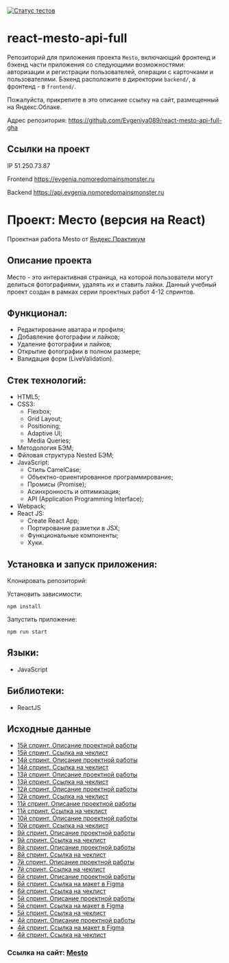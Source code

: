 [![Статус тестов](../../actions/workflows/tests.yml/badge.svg)](../../actions/workflows/tests.yml)

# react-mesto-api-full
Репозиторий для приложения проекта `Mesto`, включающий фронтенд и бэкенд части приложения со следующими возможностями: авторизации и регистрации пользователей, операции с карточками и пользователями. Бэкенд расположите в директории `backend/`, а фронтенд - в `frontend/`. 
  
Пожалуйста, прикрепите в это описание ссылку на сайт, размещенный на Яндекс.Облаке.

Адрес репозитория: https://github.com/Evgeniya089/react-mesto-api-full-gha

## Ссылки на проект

IP 51.250.73.87

Frontend https://evgenia.nomoredomainsmonster.ru

Backend https://api.evgenia.nomoredomainsmonster.ru


# Проект: Место (версия на React)
Проектная работа Mesto от [Яндекс.Практикум](https://practicum.yandex.ru/web/)

## Описание проекта
Место - это интерактивная страница, на которой пользователи могут делиться фотографиями, удалять их и ставить лайки.
Данный учебный проект создан в рамках серии проектных работ 4-12 спринтов.

## Функционал:
- Редактирование аватара и профиля;
- Добавление фотографии и лайков;
- Удаление фотографии и лайков;
- Открытие фотографии в полном размере;
- Валидация форм (LiveValidation).

## Стек технологий:

- HTML5;
- CSS3:
  - Flexbox;
  - Grid Layout;
  - Positioning;
  - Adaptive UI;
  - Media Queries;
- Методология БЭМ;
- Фйловая структура Nested БЭМ;
- JavaScript:
  - Стиль CamelCase;
  - Объектно-ориентированное программирование;
  - Промисы (Promise);
  - Асинхронность и оптимизация;
  - API (Application Programming Interface);
- Webpack;
- React JS:
  - Create React App;
  - Портирование разметки в JSX;
  - Функциональные компоненты;
  - Хуки.

## Установка и запуск приложения:

Клонировать репозиторий:

    

Установить зависимости:

    npm install

Запустить приложение:

    npm run start

## Языки:

- JavaScript

## Библиотеки:

- ReactJS

## Исходные данные
- [15й спринт. Описание проектной работы](https://concrete-web-bad.notion.site/15-3e1d1bd6ae514a7a9d049e69ac6f29e7)
- [15й спринт. Ссылка на чеклист](https://code.s3.yandex.net/web-developer/checklists-pdf/new-program/checklist_15.pdf)
- [14й спринт. Описание проектной работы](https://concrete-web-bad.notion.site/14-5521abfe4c7c4d82a05e89a5d6d58c8e)
- [14й спринт. Ссылка на чеклист](https://code.s3.yandex.net/web-developer/checklists-pdf/new-program/checklist_14.pdf)
- [13й спринт. Описание проектной работы](https://concrete-web-bad.notion.site/13-c912ced04d7a4051a62b8231faf8694e)
- [13й спринт. Ссылка на чеклист](https://code.s3.yandex.net/web-developer/checklists-pdf/new-program/checklist_13.pdf)
- [12й спринт. Описание проектной работы](https://concrete-web-bad.notion.site/12-abb23fe612d14f7f833121cda387336b)
- [12й спринт. Ссылка на чеклист](https://code.s3.yandex.net/web-developer/checklists-pdf/new-program/checklist-12.pdf)
- [11й спринт. Описание проектной работы](https://concrete-web-bad.notion.site/11-6efce2c911764069b40dd5db694f1a5d)
- [11й спринт. Ссылка на чеклист](https://code.s3.yandex.net/web-developer/checklists-pdf/new-program/checklist-11.pdf)
- [10й спринт. Описание проектной работы](https://concrete-web-bad.notion.site/10-16ff97e4357245f482e0bd882d428e88)
- [10й спринт. Ссылка на чеклист](https://code.s3.yandex.net/web-developer/checklists-pdf/new-program/checklist-10.pdf)
- [9й спринт. Описание проектной работы](https://concrete-web-bad.notion.site/9-298625f30c354fc18239e061a26583e8)
- [9й спринт. Ссылка на чеклист](https://code.s3.yandex.net/web-developer/checklists-pdf/new-program/checklist-9.pdf)
- [8й спринт. Описание проектной работы](https://concrete-web-bad.notion.site/8-2cbeaf990b51437eacaefa8ace3360da)
- [8й спринт. Ссылка на чеклист](https://code.s3.yandex.net/web-developer/checklists-pdf/new-program/checklist-8.pdf)
- [7й спринт. Описание проектной работы](https://concrete-web-bad.notion.site/7-25baedb7de2942bc85727116b87dc940)
- [7й спринт. Ссылка на чеклист](https://code.s3.yandex.net/web-developer/checklists-pdf/new-program/checklist-7.pdf)
- [6й спринт. Описание проектной работы](https://concrete-web-bad.notion.site/6-33a283b3ceff4a619c3c9bcec9bb0856)
- [6й спринт. Ссылка на макет в Figma](https://www.figma.com/file/kRVLKwYG3d1HGLvh7JFWRT/JavaScript.-Sprint-6?type=design&node-id=1124-73&t=rq8Mpl68Va6JeGeI-0)
- [6й спринт. Ссылка на чеклист](https://code.s3.yandex.net/web-developer/checklists-pdf/new-program/checklist-6.pdf)
- [5й спринт. Описание проектной работы](https://concrete-web-bad.notion.site/5-4a331e3d04304cecb5bf519d025a039b)
- [5й спринт. Ссылка на макет в Figma](https://www.figma.com/file/bjyvbKKJN2naO0ucURl2Z0/JavaScript.-Sprint-5?node-id=50160-2&t=y9LxRPK81ak3mu1m-0)
- [5й спринт. Ссылка на чеклист](https://code.s3.yandex.net/web-developer/checklists-pdf/new-program/checklist-5.pdf)
- [4й спринт. Описание проектной работы](https://concrete-web-bad.notion.site/4-d5951fc52b1940a6b867ca542ad0f3a6)
- [4й спринт. Ссылка на макет в Figma](https://www.figma.com/file/2cn9N9jSkmxD84oJik7xL7/JavaScript.-Sprint-4?node-id=0%3A1)
- [4й спринт. Ссылка на чеклист](https://code.s3.yandex.net/web-developer/checklists-pdf/new-program/checklist-4.pdf)

### Ссылка на сайт: [Mesto](https://github.com/Evgeniya089/express-mesto-gha)
